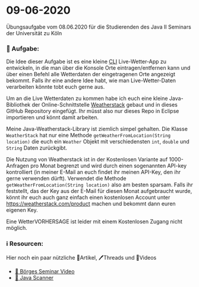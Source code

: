 # 09-06-2020

Übungsaufgabe vom 08.06.2020 für die Studierenden des Java II Seminars der Universität zu Köln

### 📝 Aufgabe:

Die Idee dieser Aufgabe ist es eine kleine [CLI](https://de.wikipedia.org/wiki/Kommandozeile) Live-Wetter-App zu entwickeln, in die man über die Konsole Orte eintragen/entfernen kann und über einen Befehl alle Wetterdaten der eingetragenen Orte angezeigt bekommt.
Falls ihr eine andere Idee habt, wie man Live-Wetter-Daten verarbeiten könnte tobt euch gerne aus.

Um an die Live Wetterdaten zu kommen habe ich euch eine kleine Java-Bibliothek der Online-Schnittstelle [Weatherstack](https://weatherstack.com/) gebaut und in dieses GitHub Repository eingefügt. Ihr müsst also nur dieses Repo in Eclipse importieren und könnt damit arbeiten.

Meine Java-Weatherstack-Library ist ziemlich simpel gehalten. Die Klasse ```WeatherStack``` hat nur eine Methode ```getWeatherFromLocation(String location)``` die euch ein ```Weather``` Objekt mit verschiedensten ```int```, ```double``` und ```String``` Daten zurückgibt. 

Die Nutzung von Weatherstack ist in der Kostenlosen Variante auf 1000-Anfragen pro Monat begrenzt und wird durch einen sogenannten API-key kontrolliert (in meiner E-Mail an euch findet ihr meinen API-Key, den ihr gerne verwenden dürft).  Verwendet die Methode ```getWeatherFromLocation(String location)``` also am besten sparsam. Falls ihr feststellt, das der Key aus der E-Mail für diesen Monat aufgebraucht wurde, könnt ihr euch auch ganz einfach einen kostenlosen Account unter https://weatherstack.com/product machen und bekommt dann euren eigenen Key.

Eine WetterVORHERSAGE ist leider mit einem Kostenlosen Zugang nicht möglich.

    
### ℹ️ Resourcen:
Hier noch ein paar nützliche 📃Artikel, 🖊️Threads und 🎥Videos

- [🎥 Börges Seminar Video](https://uni-koeln.sciebo.de/s/CnL5Cg1opl8QceE)
- [📃 Java Scanner](https://www.w3schools.com/java/java_user_input.asp)


